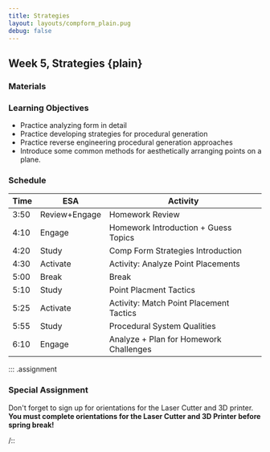 ```yaml
---
title: Strategies
layout: layouts/compform_plain.pug
debug: false
---
```


## Week 5, Strategies {plain}

### Materials


### Learning Objectives
- Practice analyzing form in detail
- Practice developing strategies for procedural generation
- Practice reverse engineering procedural generation approaches
- Introduce some common methods for aesthetically arranging points on a plane.


### Schedule
Time    | ESA               | Activity
---     | ---               | ---
3:50    | Review+Engage     | Homework Review
4:10    | Engage            | Homework Introduction + Guess Topics
4:20    | Study             | Comp Form Strategies Introduction
4:30    | Activate          | Activity: Analyze Point Placements
5:00    | Break             | Break
5:10    | Study             | Point Placment Tactics
5:25    | Activate          | Activity: Match Point Placement Tactics
5:55    | Study             | Procedural System Qualities
6:10    | Engage            | Analyze + Plan for Homework Challenges



::: .assignment

### Special Assignment
Don't forget to sign up for orientations for the Laser Cutter and 3D printer. <br/> **You must complete orientations for the Laser Cutter and 3D Printer before spring break!**

/::
